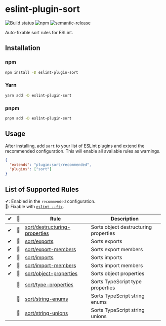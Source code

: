 # eslint-plugin-sort

[![Build status](https://github.com/mskelton/eslint-plugin-sort/workflows/Build/badge.svg)](https://github.com/mskelton/eslint-plugin-sort/actions)
[![npm](https://img.shields.io/npm/v/eslint-plugin-sort)](https://www.npmjs.com/package/eslint-plugin-sort)
[![semantic-release](https://img.shields.io/badge/%20%20%F0%9F%93%A6%F0%9F%9A%80-semantic--release-e10079.svg)](https://github.com/semantic-release/semantic-release)

Auto-fixable sort rules for ESLint.

## Installation

### npm

```bash
npm install -D eslint-plugin-sort
```

### Yarn

```bash
yarn add -D eslint-plugin-sort
```

### pnpm

```bash
pnpm add -D eslint-plugin-sort
```

## Usage

After installing, add `sort` to your list of ESLint plugins and extend the
recommended configuration. This will enable all available rules as warnings.

```json
{
  "extends": "plugin:sort/recommended",
  "plugins": ["sort"]
}
```

## List of Supported Rules

✔: Enabled in the `recommended` configuration.\
🔧: Fixable with [`eslint --fix`](https://eslint.org/docs/user-guide/command-line-interface#fixing-problems).

|  ✔  | 🔧  | Rule                                                                    | Description                           |
| :-: | :-: | ----------------------------------------------------------------------- | ------------------------------------- |
|  ✔  | 🔧  | [sort/destructuring-properties](docs/rules/destructuring-properties.md) | Sorts object destructuring properties |
|  ✔  | 🔧  | [sort/exports](docs/rules/exports.md)                                   | Sorts exports                         |
|  ✔  | 🔧  | [sort/export-members](docs/rules/export-members.md)                     | Sorts export members                  |
|  ✔  | 🔧  | [sort/imports](docs/rules/imports.md)                                   | Sorts imports                         |
|  ✔  | 🔧  | [sort/import-members](docs/rules/import-members.md)                     | Sorts import members                  |
|  ✔  | 🔧  | [sort/object-properties](docs/rules/object-properties.md)               | Sorts object properties               |
|     | 🔧  | [sort/type-properties](docs/rules/type-properties.md)                   | Sorts TypeScript type properties      |
|     | 🔧  | [sort/string-enums](docs/rules/string-enums.md)                         | Sorts TypeScript string enums         |
|     | 🔧  | [sort/string-unions](docs/rules/string-unions.md)                       | Sorts TypeScript string unions        |
